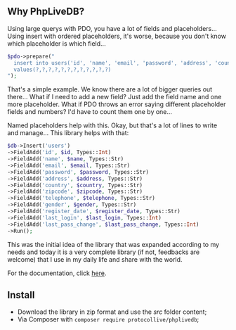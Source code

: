 ## Why PhpLiveDB?
Using large querys with PDO, you have a lot of fields and placeholders... Using insert with ordered placeholders, it's worse, because you don't know which placeholder is which field...
```php
$pdo->prepare("
  insert into users('id', 'name', 'email', 'password', 'address', 'country', 'zipcode', 'telephone', 'gender', 'register_date', 'last_login', 'last_pass_change')
  values(?,?,?,?,?,?,?,?,?,?,?,?)
");
```
That's a simple example. We know there are a lot of bigger queries out there... What if I need to add a new field? Just add the field name and one more placeholder. What if PDO throws an error saying different placeholder fields and numbers? I'd have to count them one by one...

Named placeholders help with this. Okay, but that's a lot of lines to write and manage... This library helps with that:

```php
$db->Insert('users')
->FieldAdd('id', $id, Types::Int)
->FieldAdd('name', $name, Types::Str)
->FieldAdd('email', $email, Types::Str)
->FieldAdd('password', $password, Types::Str)
->FieldAdd('address', $address, Types::Str)
->FieldAdd('country', $country, Types::Str)
->FieldAdd('zipcode', $zipcode, Types::Str)
->FieldAdd('telephone', $telephone, Types::Str)
->FieldAdd('gender', $gender, Types::Str)
->FieldAdd('register_date', $register_date, Types::Str)
->FieldAdd('last_login', $last_login, Types::Int)
->FieldAdd('last_pass_change', $last_pass_change, Types::Int)
->Run();
```

This was the initial idea of the library that was expanded according to my needs and today it is a very complete library (if not, feedbacks are welcome) that I use in my daily life and share with the world.

For the documentation, click [here](https://protocollive.github.io/PhpLiveDbDocs/en/).

## Install
- Download the library in zip format and use the _src_ folder content;
- Via Composer with `composer require protocollive/phplivedb`;